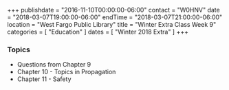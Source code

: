 +++
publishdate = "2016-11-10T00:00:00-06:00"
contact = "W0HNV"
date = "2018-03-07T19:00:00-06:00"
endTime = "2018-03-07T21:00:00-06:00"
location = "West Fargo Public Library"
title = "Winter Extra Class Week 9"
categories = [ "Education" ]
dates = [ "Winter 2018 Extra" ]
+++

### Topics

* Questions from Chapter 9
* Chapter 10 - Topics in Propagation
* Chapter 11 - Safety
